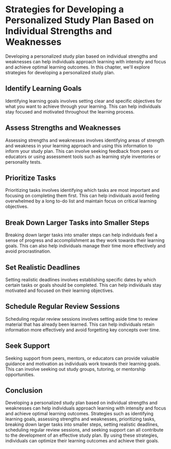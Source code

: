 # Strategies for Developing a Personalized Study Plan Based on Individual Strengths and Weaknesses

Developing a personalized study plan based on individual strengths and weaknesses can help individuals approach learning with intensity and focus and achieve optimal learning outcomes. In this chapter, we'll explore strategies for developing a personalized study plan.

Identify Learning Goals
-----------------------

Identifying learning goals involves setting clear and specific objectives for what you want to achieve through your learning. This can help individuals stay focused and motivated throughout the learning process.

Assess Strengths and Weaknesses
-------------------------------

Assessing strengths and weaknesses involves identifying areas of strength and weakness in your learning approach and using this information to inform your study plan. This can involve seeking feedback from peers or educators or using assessment tools such as learning style inventories or personality tests.

Prioritize Tasks
----------------

Prioritizing tasks involves identifying which tasks are most important and focusing on completing them first. This can help individuals avoid feeling overwhelmed by a long to-do list and maintain focus on critical learning objectives.

Break Down Larger Tasks into Smaller Steps
------------------------------------------

Breaking down larger tasks into smaller steps can help individuals feel a sense of progress and accomplishment as they work towards their learning goals. This can also help individuals manage their time more effectively and avoid procrastination.

Set Realistic Deadlines
-----------------------

Setting realistic deadlines involves establishing specific dates by which certain tasks or goals should be completed. This can help individuals stay motivated and focused on their learning objectives.

Schedule Regular Review Sessions
--------------------------------

Scheduling regular review sessions involves setting aside time to review material that has already been learned. This can help individuals retain information more effectively and avoid forgetting key concepts over time.

Seek Support
------------

Seeking support from peers, mentors, or educators can provide valuable guidance and motivation as individuals work towards their learning goals. This can involve seeking out study groups, tutoring, or mentorship opportunities.

Conclusion
----------

Developing a personalized study plan based on individual strengths and weaknesses can help individuals approach learning with intensity and focus and achieve optimal learning outcomes. Strategies such as identifying learning goals, assessing strengths and weaknesses, prioritizing tasks, breaking down larger tasks into smaller steps, setting realistic deadlines, scheduling regular review sessions, and seeking support can all contribute to the development of an effective study plan. By using these strategies, individuals can optimize their learning outcomes and achieve their goals.
